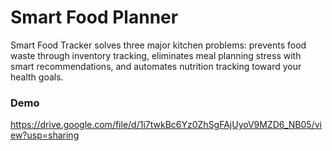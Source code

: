 # Smart Food Planner

Smart Food Tracker solves three major kitchen problems: prevents food waste through inventory tracking, eliminates meal planning stress with smart recommendations, and automates nutrition tracking toward your health goals.

### Demo
https://drive.google.com/file/d/1i7twkBc6Yz0ZhSgFAjUyoV9MZD6_NB05/view?usp=sharing
